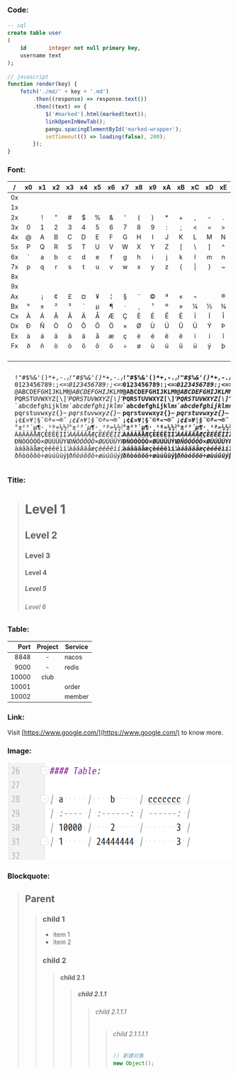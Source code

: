 ### Code:

```sql
-- sql
create table user
(
    id       integer not null primary key,
    username text
);


```

```js
// javascript
function render(key) {
    fetch('./md/' + key + '.md')
        .then((response) => response.text())
        .then((text) => {
            $('#marked').html(marked(text));
            linkOpenInNewTab();
            pangu.spacingElementById('marked-wrapper');
            setTimeout(() => loading(false), 200);
        });
}
```

### Font:

|   /    |   x0   |   x1   |   x2   |   x3   |   x4   |   x5   |   x6   |   x7   |   x8   |   x9   |   xA   |   xB   |   xC   |   xD   |   xE   |   xF   |
| :----: | :----: | :----: | :----: | :----: | :----: | :----: | :----: | :----: | :----: | :----: | :----: | :----: | :----: | :----: | :----: | :----: |
|   0x   |        |        |        |        |        |        |        |        |        |        |        |        |        |        |        |        |
|   1x   |        |        |        |        |        |        |        |        |        |        |        |        |        |        |        |        |
|   2x   |        |   !    |   "    |   #    |   $    |   %    |   &    |   '    |   (    |   )    |   \*   |   +    |   ,    |   -    |   .    |   /    |
|   3x   |   0    |   1    |   2    |   3    |   4    |   5    |   6    |   7    |   8    |   9    |   :    |   ;    |   <    |   =    |   >    |   ?    |
|   4x   |   @    |   A    |   B    |   C    |   D    |   E    |   F    |   G    |   H    |   I    |   J    |   K    |   L    |   M    |   N    |   O    |
|   5x   |   P    |   Q    |   R    |   S    |   T    |   U    |   V    |   W    |   X    |   Y    |   Z    |   [    |   \\   |   ]    |   ^    |   \_   |
|   6x   |   `    |   a    |   b    |   c    |   d    |   e    |   f    |   g    |   h    |   i    |   j    |   k    |   l    |   m    |   n    |   o    |
|   7x   |   p    |   q    |   r    |   s    |   t    |   u    |   v    |   w    |   x    |   y    |   z    |   {    |   \|   |   }    |   ~    |        |
|   8x   |        |        |        |        |        |        |        |        |        |        |        |        |        |        |        |        |
|   9x   |        |        |        |        |        |        |        |        |        |        |        |        |        |        |        |        |
|   Ax   |        |   ¡    |   ¢    |   £    |   ¤    |   ¥    |   ¦    |   §    |   ¨    |   ©    |   ª    |   «    |   ¬    |        |   ®    |   ¯    |
|   Bx   |   °    |   ±    |   ²    |   ³    |   ´    |   µ    |   ¶    |   ·    |   ¸    |   ¹    |   º    |   »    |   ¼    |   ½    |   ¾    |   ¿    |
|   Cx   |   À    |   Á    |   Â    |   Ã    |   Ä    |   Å    |   Æ    |   Ç    |   È    |   É    |   Ê    |   Ë    |   Ì    |   Í    |   Î    |   Ï    |
|   Dx   |   Ð    |   Ñ    |   Ò    |   Ó    |   Ô    |   Õ    |   Ö    |   ×    |   Ø    |   Ù    |   Ú    |   Û    |   Ü    |   Ý    |   Þ    |   ß    |
|   Ex   |   à    |   á    |   â    |   ã    |   ä    |   å    |   æ    |   ç    |   è    |   é    |   ê    |   ë    |   ì    |   í    |   î    |   ï    |
|   Fx   |   ð    |   ñ    |   ò    |   ó    |   ô    |   õ    |   ö    |   ÷    |   ø    |   ù    |   ú    |   û    |   ü    |   ý    |   þ    |   ÿ    |
| &nbsp; | &nbsp; | &nbsp; | &nbsp; | &nbsp; | &nbsp; | &nbsp; | &nbsp; | &nbsp; | &nbsp; | &nbsp; | &nbsp; | &nbsp; | &nbsp; | &nbsp; | &nbsp; | &nbsp; |

<div style="display: flex;justify-content: space-between; margin-left: 1rem">
<pre style="font-family: 'MononokiWoff2', monospace;">
!"#$%&'()*+,-./
0123456789:;<=>?
@ABCDEFGHIJKLMNO
PQRSTUVWXYZ[\]^_
`abcdefghijklmno
pqrstuvwxyz{}~
¡¢£¤¥¦§¨©ª«¬®¯
°±²³´µ¶·¸¹º»¼½¾¿
ÀÁÂÃÄÅÆÇÈÉÊËÌÍÎÏ
ÐÑÒÓÔÕÖ×ØÙÚÛÜÝÞß
àáâãäåæçèéêëìíîï
ðñòóôõö÷øùúûüýþÿ
</pre>
<pre style="font-style: italic; font-family: 'MononokiWoff2', monospace;">
!"#$%&'()*+,-./
0123456789:;<=>?
@ABCDEFGHIJKLMNO
PQRSTUVWXYZ[\]^_
`abcdefghijklmno
pqrstuvwxyz{}~
¡¢£¤¥¦§¨©ª«¬®¯
°±²³´µ¶·¸¹º»¼½¾¿
ÀÁÂÃÄÅÆÇÈÉÊËÌÍÎÏ
ÐÑÒÓÔÕÖ×ØÙÚÛÜÝÞß
àáâãäåæçèéêëìíîï
ðñòóôõö÷øùúûüýþÿ
</pre>
<pre style="font-weight: bold; font-family: 'MononokiWoff2', monospace;">
!"#$%&'()*+,-./
0123456789:;<=>?
@ABCDEFGHIJKLMNO
PQRSTUVWXYZ[\]^_
`abcdefghijklmno
pqrstuvwxyz{}~
¡¢£¤¥¦§¨©ª«¬®¯
°±²³´µ¶·¸¹º»¼½¾¿
ÀÁÂÃÄÅÆÇÈÉÊËÌÍÎÏ
ÐÑÒÓÔÕÖ×ØÙÚÛÜÝÞß
àáâãäåæçèéêëìíîï
ðñòóôõö÷øùúûüýþÿ
</pre>
<pre style="font-style: italic; font-weight: bold; font-family: 'MononokiWoff2', monospace;">
!"#$%&'()*+,-./
0123456789:;<=>?
@ABCDEFGHIJKLMNO
PQRSTUVWXYZ[\]^_
`abcdefghijklmno
pqrstuvwxyz{}~
¡¢£¤¥¦§¨©ª«¬®¯
°±²³´µ¶·¸¹º»¼½¾¿
ÀÁÂÃÄÅÆÇÈÉÊËÌÍÎÏ
ÐÑÒÓÔÕÖ×ØÙÚÛÜÝÞß
àáâãäåæçèéêëìíîï
ðñòóôõö÷øùúûüýþÿ
</pre>
</div>

### Title:

> # Level 1
>
> ## Level 2
>
> ### Level 3
>
> #### Level 4
>
> ##### Level 5
>
> ###### Level 6

### Table:

|  Port | Project | Service |
| ----: | :-----: | ------- |
|  8848 |    -    | nacos   |
|  9000 |    -    | redis   |
| 10000 |  club   |         |
| 10001 |         | order   |
| 10002 |         | member  |

### Link:

Visit [https://www.google.com/](https://www.google.com/) to know more.

### Image:

![img.png](./images/table.png)

### Blockquote:

> ## Parent
>
> > ### child 1
> >
> > -   item 1
> > -   item 2
> >
> > ### child 2
> >
> > > #### child 2.1
> > >
> > > > ##### child 2.1.1
> > > >
> > > > > ###### child 2.1.1.1
> > > > >
> > > > > > ###### child 2.1.1.1.1
> > > > > >
> > > > > > ```java
> > > > > > // 新建对象
> > > > > > new Object();
> > > > > > ```
